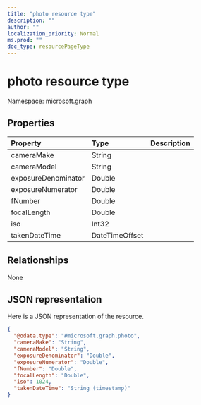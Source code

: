 ```yaml
---
title: "photo resource type"
description: ""
author: ""
localization_priority: Normal
ms.prod: ""
doc_type: resourcePageType
---
```


# photo resource type


Namespace: microsoft.graph



## Properties
|Property|Type|Description|
|:---|:---|:---|
|cameraMake|String||
|cameraModel|String||
|exposureDenominator|Double||
|exposureNumerator|Double||
|fNumber|Double||
|focalLength|Double||
|iso|Int32||
|takenDateTime|DateTimeOffset||

## Relationships
None

## JSON representation
Here is a JSON representation of the resource.
<!-- {
  "blockType": "resource",
  "@odata.type": "microsoft.graph.photo"
}
-->
``` json
{
  "@odata.type": "#microsoft.graph.photo",
  "cameraMake": "String",
  "cameraModel": "String",
  "exposureDenominator": "Double",
  "exposureNumerator": "Double",
  "fNumber": "Double",
  "focalLength": "Double",
  "iso": 1024,
  "takenDateTime": "String (timestamp)"
}
```


